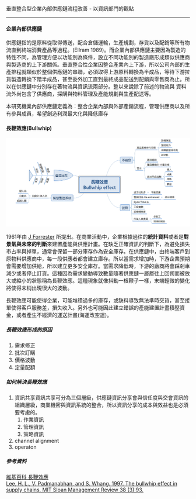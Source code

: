 垂直整合型企業內部供應鏈流程改善 - 以資訊部門的觀點

***

#### 企業內部供應鏈

供應鏈指的是原料從取得傳送，配合倉儲運輸，生產規劃，存貨以及配銷等所有物流直到終端消費產品等過程。(Ellram 1989)。而企業內部供應鏈主要因為製造的特性不同，為管理方便以功能別為條件，設立不同功能別的製造廠形成類似供應商與製造商的上下游關係。垂直整合性企業因整合產業內上下游，所以公司內部的生產排程就類似於整個供應鏈的串聯，必須取得上游原料轉換為半成品，等待下游拉貨製造轉換下階半成品，甚至委外加工直到最終成品配送到配銷與零售商為止。所以在供應鏈中分別存在著物流與資訊流兩部分。整以來說除了前述的物流與 資料流外尚包含了供應商，採購與物料管理及產能規劃與生產配送等。

本研究機業內部供應鏈定義為：整合企業內部與外部產銷流程，管理供應商以及所有參與成員，希望創造利潤最大化與降低庫存

#### 長鞭效應(Bullwhip)

![長鞭效應](長鞭效應.jpg)

1961年由 [J Forrester](https://zh.wikipedia.org/w/index.php?title=J_Forrester&action=edit&redlink=1) 所提出。在商業活動中，企業根據過往的**統計資料**或者是**對景氣與未來的判斷**來建置產能與供應計畫。在缺乏正確資訊的判斷下，為避免損失市占率與掉單，通常會保留一部分庫存作為安全庫存。在供應鏈中，由終端客戶到原物料供應商中，每一段供應者都會建立庫存。所以當需求增加時，下游企業預期會需要增加供給，所以建立更多安全庫存。當需求降低時，下游的廠商將會踩剎車減少或者停止訂貨。這種因為需求變動導致數量隨著供應鏈一層層往上回朔而被放大或縮小的狀態稱為長鞭效應。這種現象就像抖動一根鞭子一樣，末端輕微的變化將使得末梢出現很大的波動。<br>

長鞭效應可能使得企業，可能堆積過多的庫存，或缺料導致無法準時交貨，甚至接單使得客戶服務差，損失收入。另外也可能因此建立錯誤的產能建置計畫積壓資金，或者產生不經濟的運送計畫(海運改空運)。

##### 長鞭效應形成的原因

1. 需求修正<br>
2. 批次訂購 <br>
3. 價格波動<br>
4. 定量配額 <br> 

##### 如何解決長鞭效應

1. 資訊共享資訊共享可分為三個層級，供應鏈資訊分享會與信任度與交會資訊的組織層級，商業機密與資訊系統的整合，所以資訊分享的成本與效益也是必須要考慮的。
   1. 作業資訊
   2. 管理資訊
   3. 策略資訊
2. channel alignment
3. operaton 



##### 參考資料

[維基百科 長鞭效應](https://zh.wikipedia.org/wiki/%E9%95%BF%E9%9E%AD%E6%95%88%E5%BA%94)<br>[Lee, H. L., V. Padmanabhan, and S. Whang. 1997. The bullwhip effect in supply chains. MIT Sloan Management Review 38 (3):93.](C:/Data/Thu_Mast_ACC/論文/論文閱讀/The_Bullwhip_Effect_in_Supply_Chains.pdf)<br>

